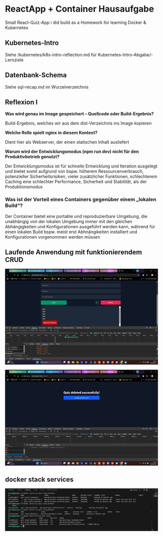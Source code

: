 # ReactApp + Container Hausaufgabe

Small React-Quiz-App i did build as a Homework for learning Docker & Kubernetes 

## Kubernetes-Intro

Siehe /kubernetes/k8s-intro-reflection.md für Kubernetes-Intro-Abgabe/-Lernziele

## Datenbank-Schema

Siehe sql-recap.md im Wurzelverzeichnis

## Reflexion I

**Was wird genau im Image gespeichert – Quellcode oder Build-Ergebnis?**

 Build-Ergebnis, welches wir aus dem dist-Verzeichnis ins Image kopieren


**Welche Rolle spielt nginx in diesem Kontext?**

 Dient hier als Webserver, der einen statischen Inhalt ausliefert


**Warum wird der Entwicklungsmodus (npm run dev) nicht für den Produktivbetrieb genutzt?**

 Der Entwicklungsmodus ist für schnelle Entwicklung und Iteration ausgelegt und bietet somit aufgrund von bspw. höherem Ressourcenverbrauch, potenzieller Sicherheitsrisiken, vieler zusätzlicher Funktionen, schlechterem Caching eine schlechter Performance, Sicherheit und Stabilität, als der Produktionsmodus


### **Was ist der Vorteil eines Containers gegenüber einem „lokalen Build“?**

 Der Container bietet eine portable und reproduzierbare Umgebung, die unabhängig von der lokalen Umgebung immer mit den gleichen Abhängigkeiten und Konfigurationen ausgeführt werden kann, während für einen lokalen Build bspw. meist erst Abhnängikeiten installiert und Konfigurationen vorgenommen werden müssen


## Laufende Anwendung mit funktionierendem CRUD

![CRUD-Anwendung](/screenshots/CRUD-Anwendung.png)

![CRUD-Anwendung](/screenshots/CRUD-AnwendungII.png)


## docker stack services

![docker-stack-services](/screenshots/docker_stack_services.png)